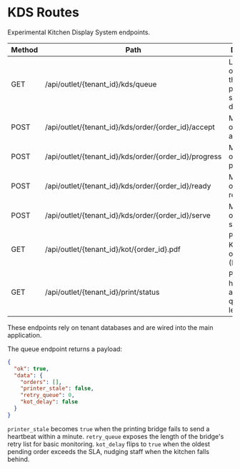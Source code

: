 # KDS Routes

Experimental Kitchen Display System endpoints.

| Method | Path | Description |
|--------|------|-------------|
| GET | /api/outlet/{tenant_id}/kds/queue | List active orders for the outlet, printer agent status and delay flag. |
| POST | /api/outlet/{tenant_id}/kds/order/{order_id}/accept | Mark an order as accepted. |
| POST | /api/outlet/{tenant_id}/kds/order/{order_id}/progress | Move an order to in-progress. |
| POST | /api/outlet/{tenant_id}/kds/order/{order_id}/ready | Mark an order as ready. |
| POST | /api/outlet/{tenant_id}/kds/order/{order_id}/serve | Mark an order as served. |
| GET | /api/outlet/{tenant_id}/kot/{order_id}.pdf | Printable KOT for an order (PDF/HTML). |
| GET | /api/outlet/{tenant_id}/print/status | Printer agent heartbeat and retry queue length. |

These endpoints rely on tenant databases and are wired into the main application.

The queue endpoint returns a payload:

```json
{
  "ok": true,
  "data": {
    "orders": [],
    "printer_stale": false,
    "retry_queue": 0,
    "kot_delay": false
  }
}
```

`printer_stale` becomes `true` when the printing bridge fails to send a
heartbeat within a minute. `retry_queue` exposes the length of the bridge's
retry list for basic monitoring. `kot_delay` flips to `true` when the oldest
pending order exceeds the SLA, nudging staff when the kitchen falls behind.
